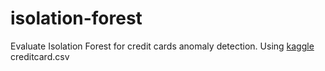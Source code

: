 # isolation-forest
Evaluate Isolation Forest for credit cards anomaly detection.
Using [kaggle](https://www.kaggle.com/kpriyanshu256/anomaly-detection-using-isolation-forest/data) creditcard.csv
